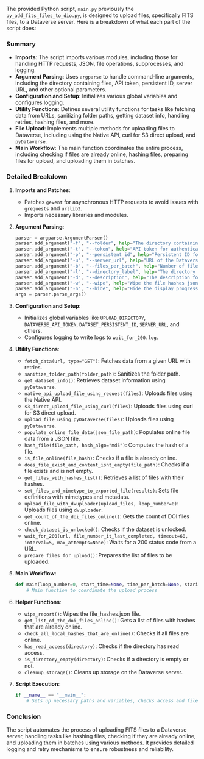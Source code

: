 The provided Python script, `main.py` previously the `py_add_fits_files_to_dio.py`, is designed to upload files, specifically FITS files, to a Dataverse server. Here is a breakdown of what each part of the script does:

### Summary

- **Imports**: The script imports various modules, including those for handling HTTP requests, JSON, file operations, subprocesses, and logging.
- **Argument Parsing**: Uses `argparse` to handle command-line arguments, including the directory containing files, API token, persistent ID, server URL, and other optional parameters.
- **Configuration and Setup**: Initializes various global variables and configures logging.
- **Utility Functions**: Defines several utility functions for tasks like fetching data from URLs, sanitizing folder paths, getting dataset info, handling retries, hashing files, and more.
- **File Upload**: Implements multiple methods for uploading files to Dataverse, including using the Native API, curl for S3 direct upload, and `pyDataverse`.
- **Main Workflow**: The main function coordinates the entire process, including checking if files are already online, hashing files, preparing files for upload, and uploading them in batches.

### Detailed Breakdown

1. **Imports and Patches**:
   - Patches `gevent` for asynchronous HTTP requests to avoid issues with `grequests` and `urllib3`.
   - Imports necessary libraries and modules.

2. **Argument Parsing**:
   ```python
   parser = argparse.ArgumentParser()
   parser.add_argument("-f", "--folder", help="The directory containing the FITS files.", required=True)
   parser.add_argument("-t", "--token", help="API token for authentication.", required=True)
   parser.add_argument("-p", "--persistent_id", help="Persistent ID for the dataset.", required=True)
   parser.add_argument("-u", "--server_url", help="URL of the Dataverse server.", required=True)
   parser.add_argument("-b", "--files_per_batch", help="Number of files to upload per batch.", required=False)
   parser.add_argument("-l", "--directory_label", help="The directory label for the file.", required=False)
   parser.add_argument("-d", "--description", help="The description for the file. {file_name_without_extension}", required=False)
   parser.add_argument("-w", "--wipe", help="Wipe the file hashes json file.", action='store_true', required=False)
   parser.add_argument("-n", "--hide", help="Hide the display progress.", action='store_false', required=False)
   args = parser.parse_args()
   ```

3. **Configuration and Setup**:
   - Initializes global variables like `UPLOAD_DIRECTORY`, `DATAVERSE_API_TOKEN`, `DATASET_PERSISTENT_ID`, `SERVER_URL`, and others.
   - Configures logging to write logs to `wait_for_200.log`.

4. **Utility Functions**:
   - `fetch_data(url, type="GET")`: Fetches data from a given URL with retries.
   - `sanitize_folder_path(folder_path)`: Sanitizes the folder path.
   - `get_dataset_info()`: Retrieves dataset information using `pyDataverse`.
   - `native_api_upload_file_using_request(files)`: Uploads files using the Native API.
   - `s3_direct_upload_file_using_curl(files)`: Uploads files using curl for S3 direct upload.
   - `upload_file_using_pyDataverse(files)`: Uploads files using `pyDataverse`.
   - `populate_online_file_data(json_file_path)`: Populates online file data from a JSON file.
   - `hash_file(file_path, hash_algo="md5")`: Computes the hash of a file.
   - `is_file_online(file_hash)`: Checks if a file is already online.
   - `does_file_exist_and_content_isnt_empty(file_path)`: Checks if a file exists and is not empty.
   - `get_files_with_hashes_list()`: Retrieves a list of files with their hashes.
   - `set_files_and_mimetype_to_exported_file(results)`: Sets file definitions with mimetypes and metadata.
   - `upload_file_with_dvuploader(upload_files, loop_number=0)`: Uploads files using `dvuploader`.
   - `get_count_of_the_doi_files_online()`: Gets the count of DOI files online.
   - `check_dataset_is_unlocked()`: Checks if the dataset is unlocked.
   - `wait_for_200(url, file_number_it_last_completed, timeout=60, interval=5, max_attempts=None)`: Waits for a 200 status code from a URL.
   - `prepare_files_for_upload()`: Prepares the list of files to be uploaded.

5. **Main Workflow**:
   ```python
   def main(loop_number=0, start_time=None, time_per_batch=None, staring_file_number=0):
       # Main function to coordinate the upload process
   ```

6. **Helper Functions**:
   - `wipe_report()`: Wipes the file_hashes.json file.
   - `get_list_of_the_doi_files_online()`: Gets a list of files with hashes that are already online.
   - `check_all_local_hashes_that_are_online()`: Checks if all files are online.
   - `has_read_access(directory)`: Checks if the directory has read access.
   - `is_directory_empty(directory)`: Checks if a directory is empty or not.
   - `cleanup_storage()`: Cleans up storage on the Dataverse server.

7. **Script Execution**:
   ```python
   if __name__ == "__main__":
       # Sets up necessary paths and variables, checks access and file existence, and starts the upload process
   ```

### Conclusion

The script automates the process of uploading FITS files to a Dataverse server, handling tasks like hashing files, checking if they are already online, and uploading them in batches using various methods. It provides detailed logging and retry mechanisms to ensure robustness and reliability.
